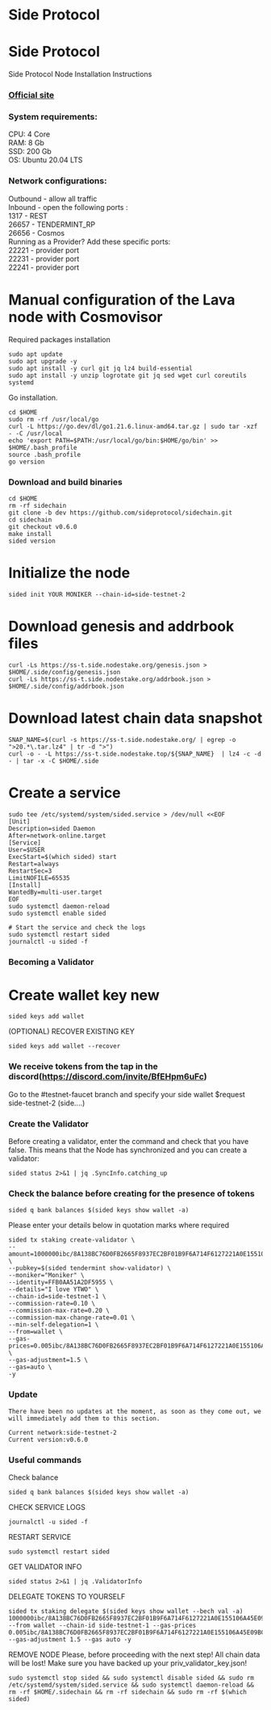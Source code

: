 # Side Protocol

# Side Protocol
Side Protocol Node Installation Instructions </br>
### [Official site](https://side.one)

### System requirements: </br>
CPU: 4 Core </br>
RAM: 8 Gb </br>
SSD: 200 Gb </br>
OS: Ubuntu 20.04 LTS </br>

### Network configurations: </br>
Outbound - allow all traffic </br>
Inbound - open the following ports :</br>
1317 - REST </br>
26657 - TENDERMINT_RP </br>
26656 - Cosmos </br>
Running as a Provider? Add these specific ports: </br>
22221 - provider port </br>
22231 - provider port </br>
22241 - provider port </br>
    
# Manual configuration of the Lava node with Cosmovisor
Required packages installation </br>
```
sudo apt update
sudo apt upgrade -y
sudo apt install -y curl git jq lz4 build-essential
sudo apt install -y unzip logrotate git jq sed wget curl coreutils systemd
```

Go installation.
```
cd $HOME
sudo rm -rf /usr/local/go
curl -L https://go.dev/dl/go1.21.6.linux-amd64.tar.gz | sudo tar -xzf - -C /usr/local
echo 'export PATH=$PATH:/usr/local/go/bin:$HOME/go/bin' >> $HOME/.bash_profile
source .bash_profile
go version
```

### Download and build binaries
```
cd $HOME
rm -rf sidechain
git clone -b dev https://github.com/sideprotocol/sidechain.git
cd sidechain
git checkout v0.6.0
make install
sided version
```

# Initialize the node
```
sided init YOUR MONIKER --chain-id=side-testnet-2
```

# Download genesis and addrbook files
```
curl -Ls https://ss-t.side.nodestake.org/genesis.json > $HOME/.side/config/genesis.json 
curl -Ls https://ss-t.side.nodestake.org/addrbook.json > $HOME/.side/config/addrbook.json
```

# Download latest chain data snapshot
```
SNAP_NAME=$(curl -s https://ss-t.side.nodestake.org/ | egrep -o ">20.*\.tar.lz4" | tr -d ">")
curl -o - -L https://ss-t.side.nodestake.top/${SNAP_NAME}  | lz4 -c -d - | tar -x -C $HOME/.side
```

# Create a service
```
sudo tee /etc/systemd/system/sided.service > /dev/null <<EOF
[Unit]
Description=sided Daemon
After=network-online.target
[Service]
User=$USER
ExecStart=$(which sided) start
Restart=always
RestartSec=3
LimitNOFILE=65535
[Install]
WantedBy=multi-user.target
EOF
sudo systemctl daemon-reload
sudo systemctl enable sided

# Start the service and check the logs
sudo systemctl restart sided
journalctl -u sided -f
```

### Becoming a Validator

# Create wallet key new
```
sided keys add wallet
```

(OPTIONAL) RECOVER EXISTING KEY
```
sided keys add wallet --recover
```

### We receive tokens from the tap in the discord(https://discord.com/invite/BfEHpm6uFc)

Go to the #testnet-faucet branch and specify your side wallet $request side-testnet-2 (side....)

### Create the Validator

Before creating a validator, enter the command and check that you have false. This means that the Node has synchronized and you can create a validator:
```
sided status 2>&1 | jq .SyncInfo.catching_up
```

### Check the balance before creating for the presence of tokens
```
sided q bank balances $(sided keys show wallet -a)
```

Please enter your details below in quotation marks where required

```
sided tx staking create-validator \
--amount=1000000ibc/8A138BC76D0FB2665F8937EC2BF01B9F6A714F6127221A0E155106A45E09BCC5 \
--pubkey=$(sided tendermint show-validator) \
--moniker="Moniker" \
--identity=FFB0AA51A2DF5955 \
--details="I love YTWO" \
--chain-id=side-testnet-1 \
--commission-rate=0.10 \
--commission-max-rate=0.20 \
--commission-max-change-rate=0.01 \
--min-self-delegation=1 \
--from=wallet \
--gas-prices=0.005ibc/8A138BC76D0FB2665F8937EC2BF01B9F6A714F6127221A0E155106A45E09BCC5 \
--gas-adjustment=1.5 \
--gas=auto \
-y 
```

### Update
```
There have been no updates at the moment, as soon as they come out, we will immediately add them to this section.

Current network:side-testnet-2 
Current version:v0.6.0
```

### Useful commands

Check balance
```
sided q bank balances $(sided keys show wallet -a)
```

CHECK SERVICE LOGS
```
journalctl -u sided -f
```

RESTART SERVICE
```
sudo systemctl restart sided
```

GET VALIDATOR INFO
```
sided status 2>&1 | jq .ValidatorInfo
```

DELEGATE TOKENS TO YOURSELF
```
sided tx staking delegate $(sided keys show wallet --bech val -a) 1000000ibc/8A138BC76D0FB2665F8937EC2BF01B9F6A714F6127221A0E155106A45E09BCC5 --from wallet --chain-id side-testnet-1 --gas-prices 0.005ibc/8A138BC76D0FB2665F8937EC2BF01B9F6A714F6127221A0E155106A45E09BCC5 --gas-adjustment 1.5 --gas auto -y
```

REMOVE NODE
Please, before proceeding with the next step! All chain data will be lost! Make sure you have backed up your priv_validator_key.json!
```
sudo systemctl stop sided && sudo systemctl disable sided && sudo rm /etc/systemd/system/sided.service && sudo systemctl daemon-reload && rm -rf $HOME/.sidechain && rm -rf sidechain && sudo rm -rf $(which sided) 
```
